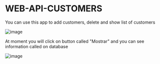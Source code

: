 # WEB-API-CUSTOMERS

You can use this app to add customers, delete and show list of customers 

![image](https://user-images.githubusercontent.com/60619582/165886720-82f9101a-634c-41e3-9f0c-9056ef47e3ed.png)

At moment you will click on button called "Mostrar" and you can see information called on database

![image](https://user-images.githubusercontent.com/60619582/165887165-5ca9b3bd-64b6-4e1c-9d65-9ff0bb9f3055.png)





